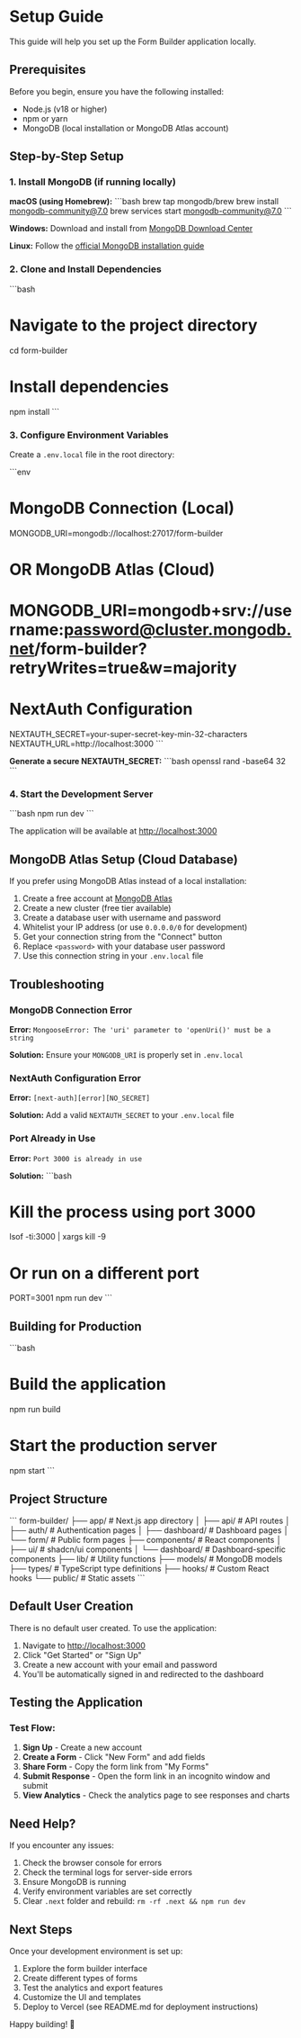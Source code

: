 # Setup Guide

This guide will help you set up the Form Builder application locally.

## Prerequisites

Before you begin, ensure you have the following installed:

- Node.js (v18 or higher)
- npm or yarn
- MongoDB (local installation or MongoDB Atlas account)

## Step-by-Step Setup

### 1. Install MongoDB (if running locally)

**macOS (using Homebrew):**
\`\`\`bash
brew tap mongodb/brew
brew install mongodb-community@7.0
brew services start mongodb-community@7.0
\`\`\`

**Windows:**
Download and install from [MongoDB Download Center](https://www.mongodb.com/try/download/community)

**Linux:**
Follow the [official MongoDB installation guide](https://docs.mongodb.com/manual/administration/install-on-linux/)

### 2. Clone and Install Dependencies

\`\`\`bash
# Navigate to the project directory
cd form-builder

# Install dependencies
npm install
\`\`\`

### 3. Configure Environment Variables

Create a `.env.local` file in the root directory:

\`\`\`env
# MongoDB Connection (Local)
MONGODB_URI=mongodb://localhost:27017/form-builder

# OR MongoDB Atlas (Cloud)
# MONGODB_URI=mongodb+srv://username:password@cluster.mongodb.net/form-builder?retryWrites=true&w=majority

# NextAuth Configuration
NEXTAUTH_SECRET=your-super-secret-key-min-32-characters
NEXTAUTH_URL=http://localhost:3000
\`\`\`

**Generate a secure NEXTAUTH_SECRET:**
\`\`\`bash
openssl rand -base64 32
\`\`\`

### 4. Start the Development Server

\`\`\`bash
npm run dev
\`\`\`

The application will be available at [http://localhost:3000](http://localhost:3000)

## MongoDB Atlas Setup (Cloud Database)

If you prefer using MongoDB Atlas instead of a local installation:

1. Create a free account at [MongoDB Atlas](https://www.mongodb.com/cloud/atlas)
2. Create a new cluster (free tier available)
3. Create a database user with username and password
4. Whitelist your IP address (or use `0.0.0.0/0` for development)
5. Get your connection string from the "Connect" button
6. Replace `<password>` with your database user password
7. Use this connection string in your `.env.local` file

## Troubleshooting

### MongoDB Connection Error

**Error:** `MongooseError: The 'uri' parameter to 'openUri()' must be a string`

**Solution:** Ensure your `MONGODB_URI` is properly set in `.env.local`

### NextAuth Configuration Error

**Error:** `[next-auth][error][NO_SECRET]`

**Solution:** Add a valid `NEXTAUTH_SECRET` to your `.env.local` file

### Port Already in Use

**Error:** `Port 3000 is already in use`

**Solution:** 
\`\`\`bash
# Kill the process using port 3000
lsof -ti:3000 | xargs kill -9

# Or run on a different port
PORT=3001 npm run dev
\`\`\`

## Building for Production

\`\`\`bash
# Build the application
npm run build

# Start the production server
npm start
\`\`\`

## Project Structure

\`\`\`
form-builder/
├── app/                    # Next.js app directory
│   ├── api/               # API routes
│   ├── auth/              # Authentication pages
│   ├── dashboard/         # Dashboard pages
│   └── form/              # Public form pages
├── components/            # React components
│   ├── ui/               # shadcn/ui components
│   └── dashboard/        # Dashboard-specific components
├── lib/                   # Utility functions
├── models/               # MongoDB models
├── types/                # TypeScript type definitions
├── hooks/                # Custom React hooks
└── public/               # Static assets
\`\`\`

## Default User Creation

There is no default user created. To use the application:

1. Navigate to [http://localhost:3000](http://localhost:3000)
2. Click "Get Started" or "Sign Up"
3. Create a new account with your email and password
4. You'll be automatically signed in and redirected to the dashboard

## Testing the Application

### Test Flow:

1. **Sign Up** - Create a new account
2. **Create a Form** - Click "New Form" and add fields
3. **Share Form** - Copy the form link from "My Forms"
4. **Submit Response** - Open the form link in an incognito window and submit
5. **View Analytics** - Check the analytics page to see responses and charts

## Need Help?

If you encounter any issues:

1. Check the browser console for errors
2. Check the terminal logs for server-side errors
3. Ensure MongoDB is running
4. Verify environment variables are set correctly
5. Clear `.next` folder and rebuild: `rm -rf .next && npm run dev`

## Next Steps

Once your development environment is set up:

1. Explore the form builder interface
2. Create different types of forms
3. Test the analytics and export features
4. Customize the UI and templates
5. Deploy to Vercel (see README.md for deployment instructions)

Happy building! 🚀

